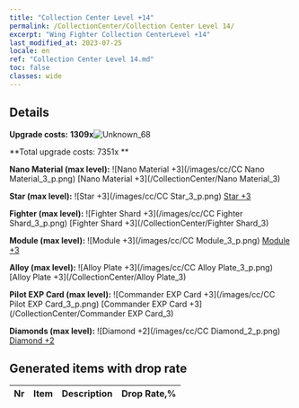 ```yaml
---
title: "Collection Center Level +14"
permalink: /CollectionCenter/Collection Center Level 14/
excerpt: "Wing Fighter Collection CenterLevel +14"
last_modified_at: 2023-07-25
locale: en
ref: "Collection Center Level 14.md"
toc: false
classes: wide
---
```



## Details

 **Upgrade costs:** **1309x**![Unknown_68](/images/item/bh_img25_p.png)

 **Total upgrade costs: 7351x **

 **Nano Material (max level):** ![Nano Material +3](/images/cc/CC Nano Material_3_p.png) [Nano Material +3](/CollectionCenter/Nano Material_3)

 **Star (max level):** ![Star +3](/images/cc/CC Star_3_p.png) [Star +3](/CollectionCenter/Star_3)

 **Fighter (max level):** ![Fighter Shard +3](/images/cc/CC Fighter Shard_3_p.png) [Fighter Shard +3](/CollectionCenter/Fighter Shard_3)

 **Module (max level):** ![Module +3](/images/cc/CC Module_3_p.png) [Module +3](/CollectionCenter/Module_3)

 **Alloy (max level):** ![Alloy Plate +3](/images/cc/CC Alloy Plate_3_p.png) [Alloy Plate +3](/CollectionCenter/Alloy Plate_3)

 **Pilot EXP Card (max level):** ![Commander EXP Card +3](/images/cc/CC Pilot EXP Card_3_p.png) [Commander EXP Card +3](/CollectionCenter/Commander EXP Card_3)

 **Diamonds (max level):** ![Diamond +2](/images/cc/CC Diamond_2_p.png) [Diamond +2](/CollectionCenter/Diamond_2)

## Generated items with drop rate

  |  Nr |     Item   |    Description   |  Drop Rate,% |
  |:----|:----------:|:-----------------|:-------------|

